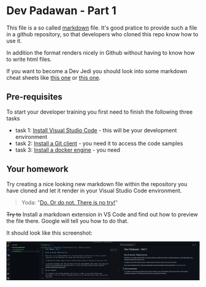 # Dev Padawan - Part 1

This file is a so called [markdown](https://en.wikipedia.org/wiki/Markdown) file. It's good pratice to provide such a file in a github repository, so that developers who cloned this repo know how to use it.

In addition the format renders nicely in Github without having to know how to write html files.

If you want to become a Dev Jedi you should look into some markdown cheat sheets like [this one](https://www.markdownguide.org/cheat-sheet/) or [this one](https://guides.github.com/pdfs/markdown-cheatsheet-online.pdf).

## Pre-requisites

To start your developer training you first need to finish the following three tasks

- task 1: [Install Visual Studio Code](https://code.visualstudio.com/download) - this will be your development environment
- task 2: [Install a Git client](https://git-scm.com/downloads) - you need it to access the code samples
- task 3: [Install a docker engine](https://docs.docker.com/docker-for-windows/install/) - you need 

## Your homework

Try creating a nice looking new markdown file within the repository you have cloned and let it render in your Visual Studio Code environment. 

> Yoda: "[Do. Or do not. There is no try!](https://www.youtube.com/watch?v=BQ4yd2W50No)"

~~Try to~~ Install a markdown extension in VS Code and find out how to preview the file there. Google will tell you how to do that.

It should look like this screenshot:

![Preview of a markdown file in Visual Studio Code](./screenshot1.png "Screenhot of markdown file")
